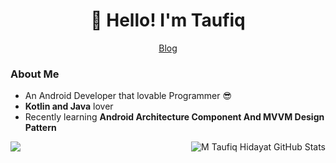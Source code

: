 <h1 align="center">👋 Hello! I'm Taufiq</h1>

<p align="center">
  <a href="http://squaredeep.blogspot.com/">
    Blog
  </a>
</p>


### About Me
- An Android Developer that lovable Programmer :sunglasses:
- **Kotlin and Java** lover
- Recently learning **Android Architecture Component And MVVM Design Pattern**

<img align="left" src="https://github-readme-stats.vercel.app/api/top-langs/?username=MtaufiqH&title_color=ffffff&text_color=c9cacc&icon_color=2bbc8a&bg_color=454545" />

<img align="right" src="https://github-readme-stats.vercel.app/api?username=MtaufiqH&show_icons=true&line_height=27&count_private=true&title_color=ffffff&text_color=c9cacc&icon_color=2bbc8a&bg_color=454545" alt="M Taufiq Hidayat GitHub Stats" />
